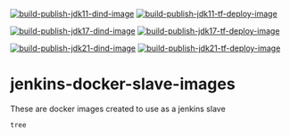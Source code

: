 [![build-publish-jdk11-dind-image](https://github.com/devwithkrishna/jenkins-docker-slave-images/actions/workflows/build-publish-jdk11-dind-image.yaml/badge.svg)](https://github.com/devwithkrishna/jenkins-docker-slave-images/actions/workflows/build-publish-jdk11-dind-image.yaml)
[![build-publish-jdk11-tf-deploy-image](https://github.com/devwithkrishna/jenkins-docker-slave-images/actions/workflows/build-publish-jdk11-tf-depoy-image.yaml/badge.svg)](https://github.com/devwithkrishna/jenkins-docker-slave-images/actions/workflows/build-publish-jdk11-tf-depoy-image.yaml)

[![build-publish-jdk17-dind-image](https://github.com/devwithkrishna/jenkins-docker-slave-images/actions/workflows/build-publish-jdk17-dind-image.yaml/badge.svg)](https://github.com/devwithkrishna/jenkins-docker-slave-images/actions/workflows/build-publish-jdk17-dind-image.yaml)
[![build-publish-jdk17-tf-deploy-image](https://github.com/devwithkrishna/jenkins-docker-slave-images/actions/workflows/build-publish-jdk17-tf-depoy-image.yaml/badge.svg)](https://github.com/devwithkrishna/jenkins-docker-slave-images/actions/workflows/build-publish-jdk17-tf-depoy-image.yaml)

[![build-publish-jdk21-dind-image](https://github.com/devwithkrishna/jenkins-docker-slave-images/actions/workflows/build-publish-jdk21-dind-image.yaml/badge.svg)](https://github.com/devwithkrishna/jenkins-docker-slave-images/actions/workflows/build-publish-jdk21-dind-image.yaml)
[![build-publish-jdk21-tf-deploy-image](https://github.com/devwithkrishna/jenkins-docker-slave-images/actions/workflows/build-publish-jdk21-tf-depoy-image.yaml/badge.svg)](https://github.com/devwithkrishna/jenkins-docker-slave-images/actions/workflows/build-publish-jdk21-tf-depoy-image.yaml)

# jenkins-docker-slave-images
These are docker images created to use as a jenkins slave

```shell
tree
```
